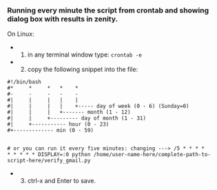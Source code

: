 ### Running every minute the script from crontab and showing dialog box with results in zenity. 

On Linux: 
   - 1. in any terminal window type: `crontab -e` 
   - 2. copy the following snippet into the file:

```
#!/bin/bash
#*     *     *   *    *
#-     -     -   -    -
#|     |     |   |    |
#|     |     |   |    +----- day of week (0 - 6) (Sunday=0)
#|     |     |   +------- month (1 - 12)
#|     |     +--------- day of month (1 - 31)
#|     +----------- hour (0 - 23)
#+------------- min (0 - 59)


# or you can run it every five minutes: changing ---> /5 * * * * 
* * * * * DISPLAY=:0 python /home/user-name-here/complete-path-to-script-here/verify_gmail.py 
```
   - 3. ctrl-x and Enter to save.
